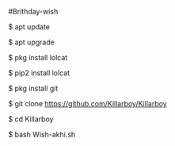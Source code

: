 #Brithday-wish


$ apt update

$ apt upgrade

$ pkg install lolcat

$ pip2 install lolcat 

$ pkg install git

$ git clone https://github.com/Killarboy/Killarboy

$ cd Killarboy

$ bash Wish-akhi.sh 
